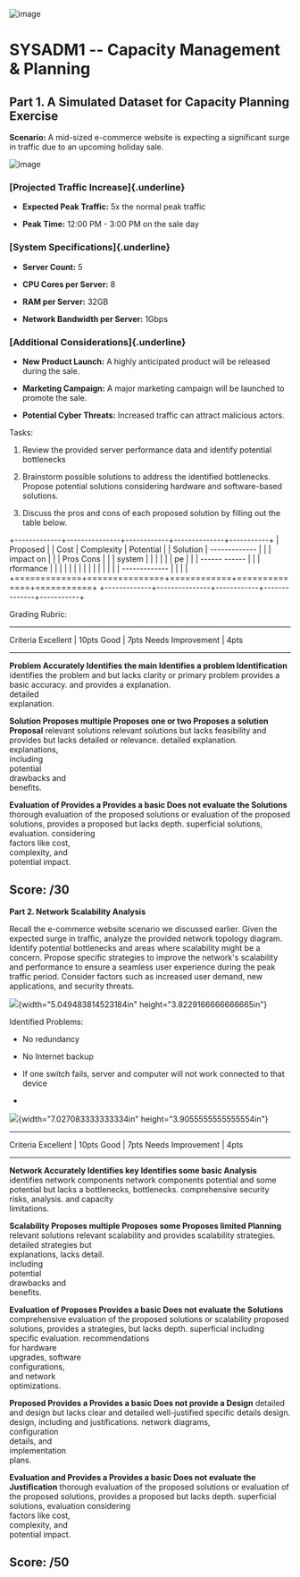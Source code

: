 ![image](https://github.com/user-attachments/assets/b19ae85b-583d-4edc-bdb1-56ac259f5f3f)


# SYSADM1 -- Capacity Management & Planning

## Part 1. A Simulated Dataset for Capacity Planning Exercise

**Scenario:** A mid-sized e-commerce
website is expecting a significant surge in traffic due to an upcoming
holiday sale.

![image](https://github.com/user-attachments/assets/2941a406-39f8-43da-9ec8-6b2c83cb51b6)


### [Projected Traffic Increase]{.underline}

-   **Expected Peak Traffic:** 5x the normal peak traffic

-   **Peak Time:** 12:00 PM - 3:00 PM on the sale day

### [System Specifications]{.underline}

-   **Server Count:** 5

-   **CPU Cores per Server:** 8

-   **RAM per Server:** 32GB

-   **Network Bandwidth per Server:** 1Gbps

### [Additional Considerations]{.underline}

-   **New Product Launch:** A highly anticipated product will be
    released during the sale.

-   **Marketing Campaign:** A major marketing campaign will be launched
    to promote the sale.

-   **Potential Cyber Threats:** Increased traffic can attract malicious
    actors.

Tasks:

1.  Review the provided server performance data and identify potential
    bottlenecks

2.  Brainstorm possible solutions to address the identified bottlenecks.
    Propose potential solutions considering hardware and software-based
    solutions.

3.  Discuss the pros and cons of each proposed solution by filling out
    the table below.

+-------------+---------------+------------+--------------+-----------+
| Proposed    |               | Cost       | Complexity   | Potential |
| Solution    | ------------- |            |              | impact on |
|             |   Pros   Cons |            |              | system    |
|             |               |            |              | pe        |
|             | ------ ------ |            |              | rformance |
|             |               |            |              |           |
|             |               |            |              |           |
|             | ------------- |            |              |           |
+=============+===============+============+==============+===========+
+-------------+---------------+------------+--------------+-----------+

Grading Rubric:

  -------------------------------------------------------------------------------
  Criteria           Excellent \| 10pts Good \| 7pts        Needs Improvement \|
                                                            4pts
  ------------------ ------------------ ------------------- ---------------------
  **Problem          Accurately         Identifies the main Identifies a problem
  Identification**   identifies the     problem and         but lacks clarity or
                     primary problem    provides a basic    accuracy.
                     and provides a     explanation.        
                     detailed                               
                     explanation.                           

  **Solution         Proposes multiple  Proposes one or two Proposes a solution
  Proposal**         relevant solutions relevant solutions  but lacks feasibility
                     and provides       but lacks detailed  or relevance.
                     detailed           explanation.        
                     explanations,                          
                     including                              
                     potential                              
                     drawbacks and                          
                     benefits.                              

  **Evaluation of    Provides a         Provides a basic    Does not evaluate the
  Solutions**        thorough           evaluation of the   proposed solutions or
                     evaluation of the  proposed solutions, provides a
                     proposed           but lacks depth.    superficial
                     solutions,                             evaluation.
                     considering                            
                     factors like cost,                     
                     complexity, and                        
                     potential impact.                      

  Score:                                                    /30
  -------------------------------------------------------------------------------

**Part 2. Network Scalability Analysis**

Recall the e-commerce website scenario we discussed earlier. Given the
expected surge in traffic, analyze the provided network topology
diagram. Identify potential bottlenecks and areas where scalability
might be a concern. Propose specific strategies to improve the
network\'s scalability and performance to ensure a seamless user
experience during the peak traffic period. Consider factors such as
increased user demand, new applications, and security threats.

![](vertopal_fadd46daac8d4513bea1b42ea0bce55e/media/image3.webp){width="5.049483814523184in"
height="3.8229166666666665in"}

Identified Problems:

-   No redundancy

-   No Internet backup

-   If one switch fails, server and computer will not work connected to
    that device

-   

![](vertopal_fadd46daac8d4513bea1b42ea0bce55e/media/image4.png){width="7.027083333333334in"
height="3.9055555555555554in"}

  ------------------------------------------------------------------------------
  Criteria          Excellent \| 10pts Good \| 7pts        Needs Improvement \|
                                                           4pts
  ----------------- ------------------ ------------------- ---------------------
  **Network         Accurately         Identifies key      Identifies some basic
  Analysis**        identifies         network components  network components
                    potential          and some potential  but lacks a
                    bottlenecks,       bottlenecks.        comprehensive
                    security risks,                        analysis.
                    and capacity                           
                    limitations.                           

  **Scalability     Proposes multiple  Proposes some       Proposes limited
  Planning**        relevant solutions relevant            scalability
                    and provides       scalability         strategies.
                    detailed           strategies but      
                    explanations,      lacks detail.       
                    including                              
                    potential                              
                    drawbacks and                          
                    benefits.                              

  **Evaluation of   Proposes           Provides a basic    Does not evaluate the
  Solutions**       comprehensive      evaluation of the   proposed solutions or
                    scalability        proposed solutions, provides a
                    strategies,        but lacks depth.    superficial
                    including specific                     evaluation.
                    recommendations                        
                    for hardware                           
                    upgrades, software                     
                    configurations,                        
                    and network                            
                    optimizations.                         

  **Proposed        Provides a         Provides a basic    Does not provide a
  Design**          detailed and       design but lacks    clear and detailed
                    well-justified     specific details    design.
                    design, including  and justifications. 
                    network diagrams,                      
                    configuration                          
                    details, and                           
                    implementation                         
                    plans.                                 

  **Evaluation and  Provides a         Provides a basic    Does not evaluate the
  Justification**   thorough           evaluation of the   proposed solutions or
                    evaluation of the  proposed solutions, provides a
                    proposed           but lacks depth.    superficial
                    solutions,                             evaluation
                    considering                            
                    factors like cost,                     
                    complexity, and                        
                    potential impact.                      

  Score:                                                   /50
  ------------------------------------------------------------------------------
